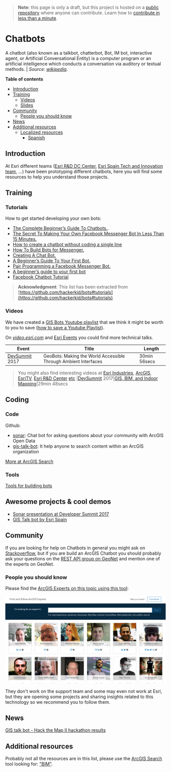 > **Note**: this page is only a draft, but this project is hosted on a [public repository](https://github.com/hhkaos/awesome-arcgis) where anyone can contribute. Learn how to [contribute in less than a minute](https://github.com/hhkaos/awesome-arcgis/blob/master/CONTRIBUTING.md#contributions).

# Chatbots
A chatbot (also known as a talkbot, chatterbot, Bot, IM bot, interactive agent, or Artificial Conversational Entity) is a computer program or an artificial intelligence which conducts a conversation via auditory or textual methods. | *Source:  [wikipedia](https://en.wikipedia.org/wiki/Chatbot)*.

<!-- START doctoc generated TOC please keep comment here to allow auto update -->
<!-- DON'T EDIT THIS SECTION, INSTEAD RE-RUN doctoc TO UPDATE -->
**Table of contents**

- [Introduction](#introduction)
- [Training](#training)
  - [Videos](#videos)
  - [Slides](#slides)
- [Community](#community)
  - [People you should know](#people-you-should-know)
- [News](#news)
- [Additional resources](#additional-resources)
  - [Localized resources](#localized-resources)
    - [Spanish](#spanish)

<!-- END doctoc generated TOC please keep comment here to allow auto update -->

## Introduction

At Esri different teams ([Esri R&D DC Center](../../../esri/r-and-d/README.md), [Esri Spain Tech and Innovation team](https://github.com/esri-es/gis-talk-bot), ...) have been prototyping different chatbots, here you will find some resources to help you understand those projects.

## Training

### Tutorials

How to get started developing your own bots:

* [The Complete Beginner’s Guide To Chatbots.](https://chatbotsmagazine.com/the-complete-beginner-s-guide-to-chatbots-8280b7b906ca).
* [The Secret To Making Your Own Facebook Messenger Bot In Less Than 15 Minutes.](https://chatbotsmagazine.com/have-15-minutes-create-your-own-facebook-messenger-bot-481a7db54892)
* [How to create a chatbot without coding a single line](https://chatbotsmagazine.com/how-to-create-a-chatbot-without-coding-a-single-line-e716840c7245#.kimh0igkz)
* [How To Build Bots for Messenger.](https://developers.facebook.com/blog/post/2016/04/12/bots-for-messenger/)
* [Creating A Chat Bot.](https://medium.freecodecamp.com/creating-a-chat-bot-42861e6a2acd#.32hmkqfq7)
* [A Beginner’s Guide To Your First Bot.](https://slackhq.com/a-beginner-s-guide-to-your-first-bot-97e5b0b7843d#.rreq2dp6r)
* [Pair Programming a Facebook Messenger Bot.](https://www.youtube.com/watch?v=zFO1cRr5-qY)
* [A beginner’s guide to your first bot](https://slackhq.com/a-beginner-s-guide-to-your-first-bot-97e5b0b7843d#.b1rilkua8)
* [Facebook Chatbot Tutorial](https://github.com/AdrianKrebs/facebook-chatbot-tutorial)

> **Acknowledgment**: This list has been extracted from [https://github.com/hackerkid/bots#tutorials](https://github.com/hackerkid/bots#tutorials)

### Videos

We have created a [GIS Bots Youtube playlist](https://www.youtube.com/playlist?list=PLahIW2YFPQd76nqhz4io9RbCsqUp9ZMa2) that we think it might be worth to you to save ([how to save a Youtube Playlist](../../../assets/SavePlaylist.gif)).

On [*video.esri.com*](https://www.esri.com/videos/search?q=TOPIC#?sortby=recent) and [Esri Events](https://www.youtube.com/channel/UC_yE3TatdZKAXvt_TzGJ6mw/search?query=TOPIC) you could find more technical talks.


|Event|Title|Length|
|---|---|---|
|[DevSummit](http://www.esri.com/events/devsummit) 2017|GeoBots: Making the World Accessible Through Ambient Interfaces| 30min 56secs|

> You might also find interesting videos at [Esri Industries](https://www.youtube.com/channel/UCZTiOg3n0pqUDSatq7mS2PA/search?query="TOPIC"), [ArcGIS](https://www.youtube.com/channel/UCgGDPs8cte-VLJbgpaK4GPw/search?query="TOPIC"), [EsriTV](https://www.youtube.com/user/esritv/search?query="TOPIC"), [Esri R&D Center](https://www.youtube.com/user/esripdx/search?query="TOPIC") [etc](https://esri-es.github.io/awesome-arcgis/esri/#youtube-channels)
|[DevSummit](http://www.esri.com/events/devsummit) 2017|[GIS, BIM, and Indoor Mapping](https://www.youtube.com/watch?v=fdSHrkhbYXQ)|29min 48secs

## Coding

### Code

Github:

* [sonar](https://github.com/Esri/sonar): Chat bot for asking questions about your community with ArcGIS Open Data
* [gis-talk-bot](https://github.com/esri-es/gis-talk-bot): It help anyone to search content within an ArcGIS organization

[More at ArcGIS Search](https://esri-es.github.io/arcgis-search/?search=chatbots+site%3Agithub.com&utm_campaign=awesome-list&utm_source=awesome-list&utm_medium=page)

### Tools

[Tools for building bots](https://github.com/hackerkid/bots)

## Awesome projects & cool demos

* [Sonar presentation at Developer Summit 2017](https://youtu.be/H_cdn2kVB-E?t=5m12s)
* [GIS Talk bot by Esri Spain](https://www.youtube.com/watch?v=almoQqJiuq4)

## Community

If you are looking for help on Chatbots in general you might ask on [Stackoverflow](https://stackoverflow.com/), but if you are build an ArcGIS Chatbot you should probably ask your questions on the [REST API group on GeoNet](https://community.esri.com/community/developers/web-developers/arcgis-rest-api) and mention one of the experts on GeoNet.

### People you should know

Please find the [ArcGIS Experts on this topic using this tool](https://esri-es.github.io/arcgis-experts/?topic=BIM):

[![ArcGIS Experts Tool Screenshot](https://github.com/esri-es/arcgis-experts/blob/master/assets/imgs/arcgis-experts-tool.png?raw=true)](https://esri-es.github.io/arcgis-experts/?topic=Bots)

They don't work on the support team and some may even not work at Esri,
but they are opening some projects and sharing insights related to this
technology so we recommend you to follow them.

## News

[GIS talk bot - Hack the Map II hackathon results](https://www.esri.com/arcgis-blog/products/developers/uncategorized/hack-the-map-ii-hackathon-results/)

## Additional resources

Probably not all the resources are in this list, please use the [ArcGIS Search](https://esri-es.github.io/arcgis-search/) tool looking for: ["BIM"](https://esri-es.github.io/arcgis-search/?search="BIM"&utm_campaign=awesome-list&utm_source=awesome-list&utm_medium=page).
